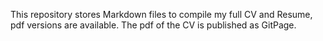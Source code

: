 This repository stores Markdown files to compile my full CV and Resume, pdf versions are available. The pdf of the  CV is published as GitPage. 

